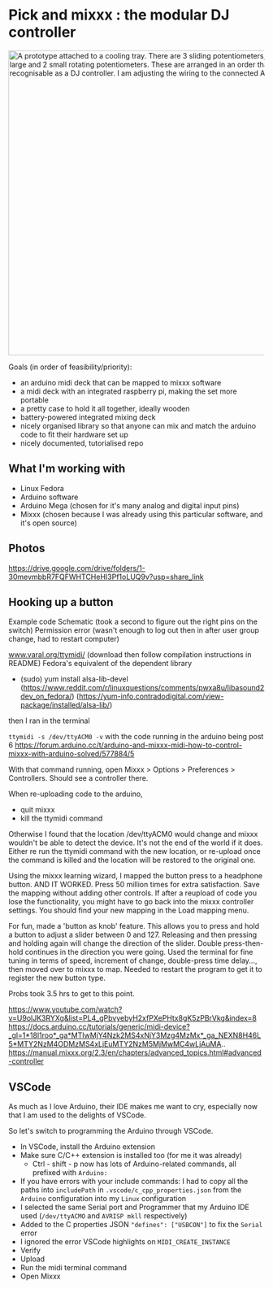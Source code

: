 # Pick and mixxx : the modular DJ controller

<img src="https://github.com/hfroot/pick-and-mixxx/assets/9282816/5db87034-f49b-4608-8bf5-42d640616db9" alt="A prototype attached to a cooling tray. There are 3 sliding potentiometers, 6 buttons, 4 large and 2 small rotating potentiometers. These are arranged in an order that is vaguely recognisable as a DJ controller. I am adjusting the wiring to the connected Arduino Mega." width="600"/>

Goals (in order of feasibility/priority):
- an arduino midi deck that can be mapped to mixxx software
- a midi deck with an integrated raspberry pi, making the set more portable
- a pretty case to hold it all together, ideally wooden
- battery-powered integrated mixing deck
- nicely organised library so that anyone can mix and match the arduino code to fit their hardware set up
- nicely documented, tutorialised repo

## What I'm working with

- Linux Fedora
- Arduino software
- Arduino Mega (chosen for it's many analog and digital input pins)
- Mixxx (chosen because I was already using this particular software, and it's open source)

## Photos

https://drive.google.com/drive/folders/1-30mevmbbR7FQFWHTCHeHI3Pf1oLUQ9v?usp=share_link

## Hooking up a button

Example code
Schematic (took a second to figure out the right pins on the switch)
Permission error (wasn't enough to log out then in after user group change, had to restart computer)

www.varal.org/ttymidi/ (download then follow compilation instructions in README)
Fedora's equivalent of the dependent library
 - (sudo) yum install alsa-lib-devel (https://www.reddit.com/r/linuxquestions/comments/pwxa8u/libasound2dev_on_fedora/) (https://yum-info.contradodigital.com/view-package/installed/alsa-lib/)

then I ran in the terminal

`ttymidi -s /dev/ttyACM0 -v` with the code running in the arduino being post 6 https://forum.arduino.cc/t/arduino-and-mixxx-midi-how-to-control-mixxx-with-arduino-solved/577884/5

With that command running, open Mixxx > Options > Preferences > Controllers. Should see a controller there.

When re-uploading code to the arduino, 

- quit mixxx
- kill the ttymidi command

Otherwise I found that the location /dev/ttyACM0 would change and mixxx wouldn't be able to detect the device. It's not the end of the world if it does. Either re run the ttymidi command with the new location, or re-upload once the command is killed and the location will be restored to the original one.

Using the mixxx learning wizard, I mapped the button press to a headphone button. AND IT WORKED. Press 50 million times for extra satisfaction. Save the mapping without adding other controls. If after a reupload of code you lose the functionality, you might have to go back into the mixxx controller settings. You should find your new mapping in the Load mapping menu.

For fun, made a 'button as knob' feature. This allows you to press and hold a button to adjust a slider between 0 and 127. Releasing and then pressing and holding again will change the direction of the slider. Double press-then-hold continues in the direction you were going. Used the terminal for fine tuning in terms of speed, increment of change, double-press time delay..., then moved over to mixxx to map. Needed to restart the program to get it to register the new button type.

Probs took 3.5 hrs to get to this point.

https://www.youtube.com/watch?v=U9olJK3RYXg&list=PL4_gPbvyebyH2xfPXePHtx8gK5zPBrVkg&index=8
https://docs.arduino.cc/tutorials/generic/midi-device?_gl=1*18l1roo*_ga*MTIwMjY4Nzk2MS4xNjY3Mzg4MzMx*_ga_NEXN8H46L5*MTY2NzM4ODMzMS4xLjEuMTY2NzM5MjMwMC4wLjAuMA..
https://manual.mixxx.org/2.3/en/chapters/advanced_topics.html#advanced-controller


## VSCode

As much as I love Arduino, their IDE makes me want to cry, especially now that I am used to the delights of VSCode.

So let's switch to programming the Arduino through VSCode.

- In VSCode, install the Arduino extension
- Make sure C/C++ extension is installed too (for me it was already)
    - Ctrl - shift - p now has lots of Arduino-related commands, all prefixed with `Arduino:`
- If you have errors with your include commands: I had to copy all the paths into `includePath` in `.vscode/c_cpp_properties.json` from the `Arduino` configuration into my `Linux` configuration
- I selected the same Serial port and Programmer that my Arduino IDE used (`/dev/ttyACMO` and `AVRISP mkll` respectively)
- Added to the C properties JSON `"defines": ["USBCON"]` to fix the `Serial` error
- I ignored the error VSCode highlights on `MIDI_CREATE_INSTANCE`
- Verify
- Upload
- Run the midi terminal command
- Open Mixxx
